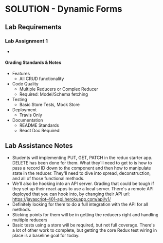 # SOLUTION - Dynamic Forms

## Lab Requirements

### Lab Assignment 1
*

#### Grading Standards & Notes
  * Features
    * All CRUD functionality
  * Code Quality
    * Multiple Reducers or Complex Reducer
    * Required: Model/Schema fetching
  * Testing
    * Basic Store Tests, Mock Store
  * Deployment
    * Travis Only
  * Documentation
    * README Standards
    * React Doc Required
    
## Lab Assistance Notes
* Students will implementing PUT, GET, PATCH in the redux starter app. DELETE has been done for them.  What they'll need to get to is how to pass a record ID down to the <Record> component and then how to manipulate state in the reducer. They'll need to dive into spread, deconstruction, and all of those functional methods.
* We'll also be hooking into an API server. Grading that could be tough if they set up their react apps to use a local server. There's a remote API deployed that you can hook into, by changing their API url: https://javascript-401-api.herokuapp.com/api/v1/
* Definitely looking for them to do a full integration with the API for all methods.
* Sticking points for them will be in getting the reducers right and handling multiple reducers
* Basic tests using a store will be required, but not full coverage. There's a lot of other work to complete, but getting the core Redux test wiring in place is a baseline goal for today.
